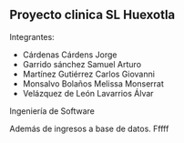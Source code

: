 ## Proyecto clinica SL Huexotla
Integrantes:

- Cárdenas Cárdens Jorge
- Garrido sánchez Samuel Arturo
- Martínez Gutiérrez Carlos Giovanni
- Monsalvo Bolaños Melissa Monserrat
- Velázquez de León Lavarrios Álvar


Ingeniería de Software


Además de ingresos a base de datos. Fffff